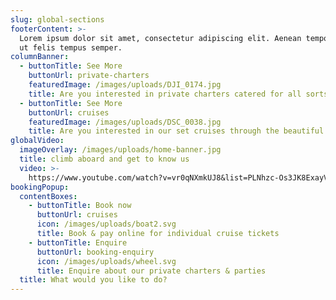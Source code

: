 ```yaml
---
slug: global-sections
footerContent: >-
  Lorem ipsum dolor sit amet, consectetur adipiscing elit. Aenean tempor massa
  ut felis tempus semper.
columnBanner:
  - buttonTitle: See More
    buttonUrl: private-charters
    featuredImage: /images/uploads/DJI_0174.jpg
    title: Are you interested in private charters catered for all sorts of occasions?
  - buttonTitle: See More
    buttonUrl: cruises
    featuredImage: /images/uploads/DSC_0038.jpg
    title: Are you interested in our set cruises through the beautiful Broadwater?
globalVideo:
  imageOverlay: /images/uploads/home-banner.jpg
  title: climb aboard and get to know us
  video: >-
    https://www.youtube.com/watch?v=vr0qNXmkUJ8&list=PLNhzc-Os3JK8ExayVzzoHVvP2c0-4_oqt
bookingPopup:
  contentBoxes:
    - buttonTitle: Book now
      buttonUrl: cruises
      icon: /images/uploads/boat2.svg
      title: Book & pay online for individual cruise tickets
    - buttonTitle: Enquire
      buttonUrl: booking-enquiry
      icon: /images/uploads/wheel.svg
      title: Enquire about our private charters & parties
  title: What would you like to do?
---
```


